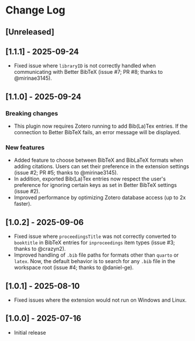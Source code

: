 # Change Log

## [Unreleased]

## [1.1.1] - 2025-09-24

- Fixed issue where `libraryID` is not correctly handled when communicating with Better BibTeX (issue #7; PR #8; thanks to @mirinae3145).

## [1.1.0] - 2025-09-24

### Breaking changes
- This plugin now requires Zotero running to add Bib(La)Tex entries. If the connection to Better BibTeX fails, an error message will be displayed.

### New features
- Added feature to choose between BibTeX and BibLaTeX formats when adding citations. Users can set their preference in the extension settings (issue #2; PR #5; thanks to @mirinae3145).
- In addition, exported Bib(La)Tex entries now respect the user's preference for ignoring certain keys as set in Better BibTeX settings (issue #2).
- Improved performance by optimizing Zotero database access (up to 2x faster).

## [1.0.2] - 2025-09-06

- Fixed issue where `proceedingsTitle` was not correctly converted to `booktitle` in BibTeX entries for `inproceedings` item types (issue #3; thanks to @crazyn2).
- Improved handling of `.bib` file paths for formats other than `quarto` or `latex`. Now, the default behavior is to search for any `.bib` file in the workspace root (issue #4; thanks to @daniel-ge).

## [1.0.1] - 2025-08-10

- Fixed issues where the extension would not run on Windows and Linux.

## [1.0.0] - 2025-07-16

- Initial release